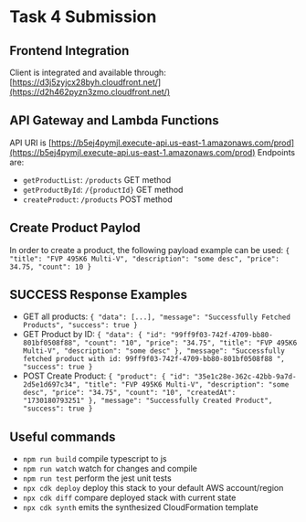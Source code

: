 # Task 4 Submission

## Frontend Integration
Client is integrated and available through: [https://d3j5zyjcx28byh.cloudfront.net/](https://d2h462pyzn3zmo.cloudfront.net/)

## API Gateway and Lambda Functions
API URI is [https://b5ej4pymjl.execute-api.us-east-1.amazonaws.com/prod](https://b5ej4pymjl.execute-api.us-east-1.amazonaws.com/prod)
Endpoints are:
- `getProductList`: `/products` GET method
- `getProductById`: `/{productId}` GET method
- `createProduct`: `/products` POST method

## Create Product Paylod
In order to create a product, the following payload example can be used:
`
{
    "title": "FVP 495K6 Multi-V",
    "description": "some desc",
    "price": 34.75,
    "count": 10
}
`

## SUCCESS Response Examples
  - GET all products:
    `{
      "data": [...],
      "message": "Successfully Fetched Products",
      "success": true
    }`
  - GET Product by ID:
    `{
        "data": {
            "id": "99ff9f03-742f-4709-bb80-801bf0508f88",
            "count": "10",
            "price": "34.75",
            "title": "FVP 495K6 Multi-V",
            "description": "some desc"
        },
        "message": "Successfully fetched product with id: 99ff9f03-742f-4709-bb80-801bf0508f88 ",
        "success": true
    }`
  - POST Create Product:
    `{
        "product": {
            "id": "35e1c28e-362c-42bb-9a7d-2d5e1d697c34",
            "title": "FVP 495K6 Multi-V",
            "description": "some desc",
            "price": "34.75",
            "count": "10",
            "createdAt": "1730180793251"
        },
        "message": "Successfully Created Product",
        "success": true
    }`



## Useful commands

* `npm run build`   compile typescript to js
* `npm run watch`   watch for changes and compile
* `npm run test`    perform the jest unit tests
* `npx cdk deploy`  deploy this stack to your default AWS account/region
* `npx cdk diff`    compare deployed stack with current state
* `npx cdk synth`   emits the synthesized CloudFormation template
